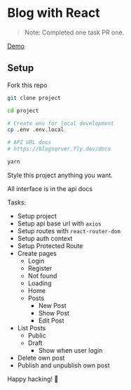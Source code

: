 # Blog with React

> Note: Completed one task PR one.

[Demo](https://example-blogapp.netlify.app)

## Setup

Fork this repo

```sh
git clone project

cd project

# Create env for local development
cp .env .env.local

# API URL docs
# https://blogserver.fly.dev/docs

yarn

```

Style this project anything you want.

All interface is in the api docs

Tasks:

- Setup project
- Setup api base url with `axios`
- Setup routes with `react-router-dom`
- Setup auth context
- Setup Protected Route
- Create pages
  - Login
  - Register
  - Not found
  - Loading
  - Home
  - Posts
    - New Post
    - Show Post
    - Edit Post
- List Posts
  - Public
  - Draft
    - Show when user login
- Delete own post
- Publish and unpublish own post

Happy hacking! 🥳
